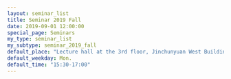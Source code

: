 ```yaml
---
layout: seminar_list
title: Seminar 2019 Fall
date: 2019-09-01 12:00:00
special_page: Seminars
my_type: seminar_list
my_subtype: seminar_2019_fall
default_place: "Lecture hall at the 3rd floor, Jinchunyuan West Building"
default_weekday: Mon.
default_time: "15:30-17:00"
---
```

